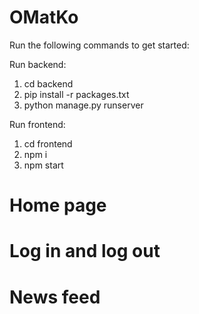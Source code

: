 # OMatKo

Run the following commands to get started:

Run backend:
1. cd backend
2. pip install -r packages.txt
3. python manage.py runserver

Run frontend:
1. cd frontend
2. npm i
3. npm start


# Home page


# Log in and log out


# News feed

